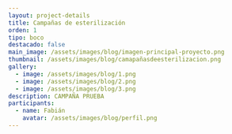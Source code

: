 ```yaml
---
layout: project-details
title: Campañas de esterilización
orden: 1
tipo: boco
destacado: false
main_image: /assets/images/blog/imagen-principal-proyecto.png
thumbnail: /assets/images/blog/camapañasdeesterilizacion.png
gallery:
  - image: /assets/images/blog/1.png
  - image: /assets/images/blog/2.png
  - image: /assets/images/blog/3.png
description: C﻿AMPAÑA PRUEBA
participants:
  - name: Fabián
    avatar: /assets/images/blog/perfil.png
---
```

